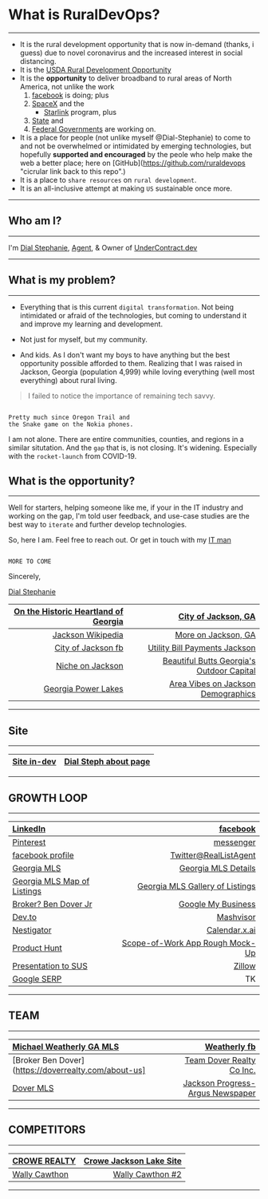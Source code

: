 # What is RuralDevOps?
---
- It is the rural development opportunity that is now in-demand (thanks, i guess) due to novel coronavirus and the increased interest in social distancing. 
- It is the [USDA Rural Development Opportunity](https://www.rd.usda.gov/programs-services "List of programs & Services by USDA")
- It is the **opportunity** to deliver broadband to rural areas of North America, not unlike the work 
    1. [facebook](https://connectivity.fb.com/rural-access/) is doing; plus 
    2. [SpaceX](https://spacex.com) and the 
        - [Starlink](https://www.starlink.com/) program, plus 
    3. [State](https://broadband.georgia.gov/) and 
    4. [Federal Governments](https://www.usda.gov/broadband) are working on. 
- It is a place for people (not unlike myself @Dial-Stephanie) to come to and not be overwhelmed or intimidated by emerging technologies, but hopefully **supported and encouraged** by the peole who help make the web a better place; here on [GitHub](https://github.com/ruraldevops "cicrular link back to this repo".)
- It is a place to `share resources` on `rural development`.
- It is an all-inclusive attempt at making `US` sustainable once more. 

---

## Who am I?
---
I'm [Dial Stephanie](https://dialstephanie.ihouseelite.com/about), [Agent](https://dialedin.georgiamls.com), & Owner of [UnderContract.dev](https://dialstephanie.ihouseelite.com "temp domain need help connecting SSL to iHouseWeb host and not getting any support")

---

## What is my problem? 
---
- Everything that is this current `digital transformation`. Not being intimidated or afraid of the technologies, but coming to understand it and improve my learning and development. 

- Not just for myself, but my community. 

- And kids. As I don't want my boys to have anything but the best opportunity possible afforded to them. Realizing that I was raised in Jackson, Georgia (population 4,999) while loving everything (well most everything) about rural living. 

> I failed to notice the importance of remaining tech savvy. 

```

Pretty much since Oregon Trail and 
the Snake game on the Nokia phones. 

```

I am not alone. There are entire communities, counties, and regions in a similar situtation. And the `gap` that is, is not closing. It's widening. Especially with the `rocket-launch` from COVID-19. 

## What is the opportunity? 
---
Well for starters, helping someone like me, if your in the IT industry and working on the gap, I'm told user feedback, and use-case studies are the best way to `iterate` and further develop technologies. 

So, here I am. Feel free to reach out. Or get in touch with my [IT man](https://oudcollective.github.io/Qualitative-Self "wannabe IT man, struggling with further proficiency himself, while being a boot-strapped entity in partnership to develop a shared dream; sustainable living in rural Georgia")

```

MORE TO COME 

```


Sincerely, 


[Dial Stephanie](https://mailto:DialSteph@undercontract.dev)


[On the Historic Heartland of Georgia](https://www.exploregeorgia.org/region/historic-heartland) | [City of Jackson, GA](https://www.cityofjacksonga.com/)    
---:|---:    
[Jackson Wikipedia](https://en.wikipedia.org/wiki/Jackson,_Georgia) | [More on Jackson, GA](https://www.exploregeorgia.org/city/jackson)
[City of Jackson fb](https://www.facebook.com/CityofJacksonGA/) | [Utility Bill Payments Jackson](https://www.municipalonlinepayments.com/jacksonga/utilities)   
[Niche on Jackson](https://www.niche.com/places-to-live/jackson-butts-ga/) | [Beautiful Butts Georgia's Outdoor Capital](https://buttscountyga.com/)    
[Georgia Power Lakes](http://georgiapowerlakes.com/lakejackson/) | [Area Vibes on Jackson Demographics](https://www.areavibes.com/jackson-ga/demographics/)

---

## Site   
---

[Site in-dev](https://dialstephanie.ihouseelite.com) | [Dial Steph about page](https://dialstephanie.ihouseelite.com/about)   
 ---:|---:

---

## GROWTH LOOP 
---

 [LinkedIn](https://linkedin.com/in/dial-stephanie) | [facebook](https://facebook.com/BrokerBenDover) 
:---|---:    
| [Pinterest](https://pinterest.com/UnderContract) | [messenger](https://m.me/BrokerBenDover)    
[facebook profile](https://facebook.com/dial-stephanie) | [Twitter@RealListAgent](https://twitter.com/RealListAgent)
[Georgia MLS](https://dialedin.georgiamls.com) | [Georgia MLS Details](https://www.georgiamls.com/real-estate-agents/detail.cfm?agentID=DIALSTEPHANI)  
[Georgia MLS Map of Listings](https://dialedin.georgiamls.com/real-estate/search-action.cfm?gtyp=ln&orderBy=g&sid=0&styp=sale&ln=8753992,8833330,8726518,8840641,8847406,8838299,8840636,8739231,8655964,8733819,8700732,8725519,8617907,8675387,8642945,8534307,8624345,8595763,8538124,8609215,8560248&sdsp=m&start=13) | [Georgia MLS Gallery of Listings](https://dialedin.georgiamls.com/real-estate/search-action.cfm?gtyp=ln&orderBy=g&sid=0&styp=sale&ln=8753992,8833330,8726518,8840641,8847406,8838299,8840636,8739231,8655964,8733819,8700732,8725519,8617907,8675387,8642945,8534307,8624345,8595763,8538124,8609215,8560248&sdsp=g&start=13) | [YC SUS](https://www.startupschool.org/companies/withWind "Technical Issues made us miss the last week of the build sprint, seems a toggle switch was more of an aesthetic thing than an action")    
[Broker? Ben Dover Jr](https://doverrealty.com/about-us "Seriously. Yes! In Butts! Two Tease 😉") | [Google My Business](https://jackson-lake-realty-dial-stephanie.business.site/) 
[Dev.to](https://dev.to/RealListAgent) | [Mashvisor](https://www.mashvisor.com/real-estate-agent/stephanie-dial/georgia/376372)
[Nestigator](https://www.nestigator.com/profile/l-47106419) | [Calendar.x.ai](https://calendar.x.ai/undercontract)    
[Product Hunt](https://www.producthunt.com/@reallistagent) | [Scope-of-Work App Rough Mock-Up](https://docs.google.com/spreadsheets/d/1E_RI52FqRS2iDa3biqCINliBtF1-rs4rIVJcw2ge1Vg/preview "YC said it could potentially be a platform")    
[Presentation to SUS](https://bit.ly/DialEdIn-YC-Sprint) | [Zillow](https://www.zillow.com/profile/stephl7335/)    
[Google SERP](https://www.google.com/search?q=dial+stephanie+rural+georgia+realty)  | TK

---

## TEAM 
---

[Michael Weatherly GA MLS](https://weatherlymic.georgiamls.com/) | [Weatherly fb](https://www.facebook.com/MikeWeatherlyRealtor/)   
:---|---: 
[Broker Ben Dover](https://doverrealty.com/about-us] | [Team Dover Realty Co Inc.](https://www.georgiamls.com/real-estate-offices/detail.cfm?officeID=DOVE)    
[Dover MLS](https://doverben.georgiamls.com/real-estate/search-action.cfm?gtyp=ln&orderBy=g&sid=0&styp=sale&ln=8556098,8061184,8736659,8849534,8428704,8685368,8384781,8731567,8582960,8644063,8594475,8559791,8575732,8509552,8535102,8574055,8566373,8428638,8507494,8492674,8473365,8531212,8408617,8432127,8385366,8473367,8384801,8438751,8423869,8423733,8443802,8383116,8402456,8426799,8423928,8392035,8362508,8288721,8296279,8280637,8219753,8084546&sdsp=m) | [Jackson Progress-Argus Newspaper](https://www.jacksonprogress-argus.com/news/local/jackson-ranked-among-best-places-to-live-in-georgia/article_5f88196f-ab0e-59ca-9c3c-fb04df56a73a.html)

---

## COMPETITORS    
---

[CROWE REALTY](https://www.crowerealtyga.com/) | [Crowe Jackson Lake Site](https://www.liveonjacksonlake.com/)    
:---|---:    
[Wally Cawthon](https://www.lakehomesjackson.com/) | [Wally Cawthon #2](https://www.lakehomes.com/georgia/jackson-lake/wally-cawthon)    

---

